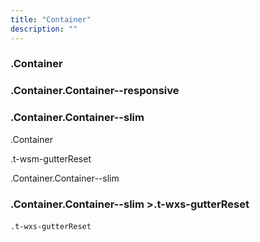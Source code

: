 ```yaml
---
title: "Container"
description: ""
---
```



<div class="Container test-Container">
  <h3>.Container</h3>
</div>

<div class="Container Container--responsive test-Container">
  <h3>.Container.Container--responsive</h3>
</div>

<div class="Container Container--slim test-Container">
  <h3>.Container.Container--slim</h3>
</div>



<div class="Container test-Container-nest">
  <p>.Container</p>
  <div class="t-wsm-gutterReset test-Container-nest">
    <p>.t-wsm-gutterReset</p>
    <div class="Container Container--slim test-Container-nest">
      <p>.Container.Container--slim</p>
    </div>
  </div>
</div>



<div class="Container Container--slim">
  <h3>.Container.Container--slim >.t-wxs-gutterReset</h3>
  <div class="t-wxs-gutterReset">
    <code>.t-wxs-gutterReset</code>
    <img class="Img" src="http://placehold.it/1250x800" alt="" />
  </div>
</div>

